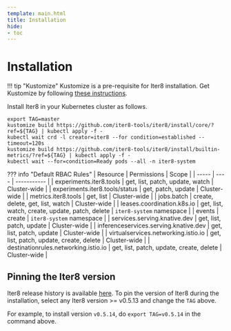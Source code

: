 ```yaml
---
template: main.html
title: Installation
hide:
- toc
---
```


# Installation

!!! tip "Kustomize"
    Kustomize is a pre-requisite for Iter8 installation. Get Kustomize by following [these instructions](https://kubectl.docs.kubernetes.io/installation/kustomize/).

Install Iter8 in your Kubernetes cluster as follows.

```shell
export TAG=master
kustomize build https://github.com/iter8-tools/iter8/install/core/?ref=${TAG} | kubectl apply -f -
kubectl wait crd -l creator=iter8 --for condition=established --timeout=120s
kustomize build https://github.com/iter8-tools/iter8/install/builtin-metrics/?ref=${TAG} | kubectl apply -f -
kubectl wait --for=condition=Ready pods --all -n iter8-system
```

??? info "Default RBAC Rules"
    | Resource | Permissions | Scope |
    | ----- | ---- | ----------- |
    | experiments.iter8.tools | get, list, patch, update, watch | Cluster-wide |
    | experiments.iter8.tools/status | get, patch, update | Cluster-wide |
    | metrics.iter8.tools | get, list | Cluster-wide |
    | jobs.batch | create, delete, get, list, watch | Cluster-wide |
    | leases.coordination.k8s.io | get, list, watch, create, update, patch, delete | `iter8-system` namespace |
    | events | create | `iter8-system` namespace |
    | services.serving.knative.dev | get, list, patch, update | Cluster-wide |
    | inferenceservices.serving.knative.dev | get, list, patch, update | Cluster-wide |
    | virtualservices.networking.istio.io | get, list, patch, update, create, delete | Cluster-wide |
    | destinationrules.networking.istio.io | get, list, patch, update, create, delete | Cluster-wide |

## Pinning the Iter8 version

Iter8 release history is available [here](https://github.com/iter8-tools/iter8/releases). To pin the version of Iter8 during the installation, select any Iter8 version >= v0.5.13 and change the `TAG` above. 

For example, to install version `v0.5.14`, do `export TAG=v0.5.14` in the command above.